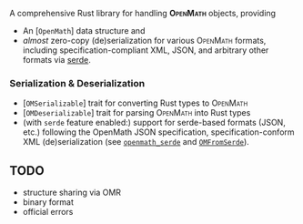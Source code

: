 A comprehensive Rust library for handling **<span style="font-variant:small-caps;">OpenMath</span>** objects, providing
- An [`OpenMath`] data structure and
- *almost* zero-copy (de)serialization for various <span style="font-variant:small-caps;">OpenMath</span> formats, including specification-compliant XML, JSON, and arbitrary other formats via [serde](https://docs.rs/serde).


### Serialization & Deserialization
- [`OMSerializable`] trait for converting Rust types to <span style="font-variant:small-caps;">OpenMath</span>
- [`OMDeserializable`] trait for parsing <span style="font-variant:small-caps;">OpenMath</span> into Rust types
- (with `serde` feature enabled:) support for serde-based formats (JSON, etc.) following the
  OpenMath JSON specification, specification-conform XML (de)serialization (see [`openmath_serde`](OMSerializable::openmath_serde) and [`OMFromSerde`](de::OMFromSerde)).

## TODO

- structure sharing via OMR
- binary format
- official errors

[1]: https://openmath.org/standard/om20-2019-07-01/omstd20.html
[2]: https://openmath.org/cd/

